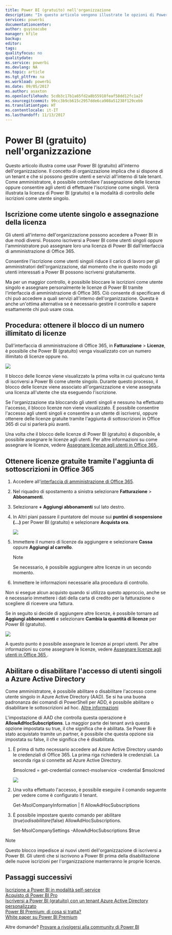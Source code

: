 ```yaml
---
title: Power BI (gratuito) nell'organizzazione
description: "In questo articolo vengono illustrate le opzioni di Power BI (gratuito) dal punto di vista dell'organizzazione. Se si è amministratori del tenant, l'articolo sarà utile per imparare a gestire le iscrizioni gratuite."
services: powerbi
documentationcenter: 
author: guyinacube
manager: kfile
backup: 
editor: 
tags: 
qualityfocus: no
qualitydate: 
ms.service: powerbi
ms.devlang: NA
ms.topic: article
ms.tgt_pltfrm: na
ms.workload: powerbi
ms.date: 09/05/2017
ms.author: asaxton
ms.openlocfilehash: 5cdb3c17b1a65fd2a8b55918feaf58dd12fc1a2f
ms.sourcegitcommit: 99cc3b9cb615c2957dde6ca908a51238f129cebb
ms.translationtype: HT
ms.contentlocale: it-IT
ms.lasthandoff: 11/13/2017
---
```

# <a name="power-bi-free-in-your-organization"></a>Power BI (gratuito) nell'organizzazione
Questo articolo illustra come usar Power BI (gratuito) all'interno dell'organizzazione. Il concetto di organizzazione implica che si dispone di un tenant e che si possono gestire utenti e servizi all'interno di tale tenant. Come amministratore, è possibile controllare l'assegnazione delle licenze oppure consentire agli utenti di effettuare l'iscrizione come singoli. Verrà illustrata la licenza di Power BI (gratuito) e la modalità di controllo delle iscrizioni come utente singolo.

## <a name="individual-sign-up-versus-license-assignment"></a>Iscrizione come utente singolo e assegnazione della licenza
Gli utenti all'interno dell'organizzazione possono accedere a Power BI in due modi diversi. Possono iscriversi a Power BI come utenti singoli oppure l'amministratore può assegnare loro una licenza di Power BI dall'interfaccia di amministrazione di Office 365.

Consentire l'iscrizione come utenti singoli riduce il carico di lavoro per gli amministratori dell'organizzazione, dal momento che in questo modo gli utenti interessati a Power BI possono iscriversi gratuitamente.

Ma per un maggior controllo, è possibile bloccare le iscrizioni come utente singolo e assegnare personalmente le licenze di Power BI tramite l'interfaccia di amministrazione di Office 365. Ciò consente di specificare di chi può accedere a quali servizi all'interno dell'organizzazione. Questa è anche un'ottima alternativa se è necessario gestire il controllo e sapere esattamente chi può usare cosa.

## <a name="how-to-get-the-unlimited-license-block"></a>Procedura: ottenere il blocco di un numero illimitato di licenze
Dall'interfaccia di amministrazione di Office 365, in **Fatturazione** > **Licenze**, è possibile che Power BI (gratuito) venga visualizzato con un numero illimitato di licenze oppure no.

![](media/service-admin-service-free-in-your-organization/unlimited-licenses.png)

Il blocco delle licenze viene visualizzato la prima volta in cui qualcuno tenta di iscriversi a Power Bi come utente singolo. Durante questo processo, il blocco delle licenze viene associato all'organizzazione e viene assegnata una licenza all'utente che sta eseguendo l'iscrizione.

Se l'organizzazione sta bloccando gli utenti singoli e nessuno ha effettuato l'accesso, il blocco licenze non viene visualizzato. È possibile consentire l'accesso agli utenti singoli e consentire a un utente di iscriversi, oppure ottenere delle licenze gratuite tramite l'aggiunta di sottoscrizioni in Office 365 di cui si parlerà più avanti.

Una volta che il blocco delle licenze di Power BI (gratuito) è disponibile, è possibile assegnare le licenze agli utenti. Per altre informazioni su come assegnare le licenze, vedere [Assegnare licenze agli utenti in Office 365 ](https://support.office.com/article/Assign-or-unassign-licenses-for-Office-365-for-business-997596b5-4173-4627-b915-36abac6786dc).

## <a name="getting-free-licenses-via-add-subscription-within-office-365"></a>Ottenere licenze gratuite tramite l'aggiunta di sottoscrizioni in Office 365
1. Accedere all'[interfaccia di amministrazione di Office 365](https://portal.office.com/admin/default.aspx).
2. Nel riquadro di spostamento a sinistra selezionare **Fatturazione** > **Abbonamenti**.
3. Selezionare **+ Aggiungi abbonamenti** sul lato destro.
4. In Altri piani passare il puntatore del mouse sui **puntini di sospensione (...)** per Power BI (gratuito) e selezionare **Acquista ora**.
   
    ![](media/service-admin-service-free-in-your-organization/buy-powerbi-free.png)
5. Immettere il numero di licenze da aggiungere e selezionare **Cassa** oppure **Aggiungi al carrello**.
   
   > [!NOTE]
   > Se necessario, è possibile aggiungere altre licenze in un secondo momento.
   > 
   > 
6. Immettere le informazioni necessarie alla procedura di controllo.

Non si esegue alcun acquisto quando si utilizza questo approccio, anche se è necessario immettere i dati della carta di credito per la fatturazione o scegliere di ricevere una fattura.

Se in seguito si decide di aggiungere altre licenze, è possibile tornare ad **Aggiungi abbonamenti** e selezionare **Cambia la quantità di licenze** per Power BI (gratuito).

![](media/service-admin-service-free-in-your-organization/change-license-quantity.png)

A questo punto è possibile assegnare le licenze ai propri utenti. Per altre informazioni su come assegnare le licenze, vedere [Assegnare licenze agli utenti in Office 365 ](https://support.office.com/article/Assign-or-unassign-licenses-for-Office-365-for-business-997596b5-4173-4627-b915-36abac6786dc).

## <a name="enable-or-disable-individual-user-sign-up-in-azure-active-directory"></a>Abilitare o disabilitare l'accesso di utenti singoli a Azure Active Directory
Come amministratore, è possibile abilitare o disabilitare l'accesso come utente singolo in Azure Active Directory (AAD). Se si ha una buona padronanza dei comandi di PowerShell per ADD, è possibile abilitare o disabilitare le sottoscrizioni ad hoc. [Altre informazioni](https://technet.microsoft.com/library/jj151815.aspx)

L'impostazione di AAD che controlla questa operazione è **AllowAdHocSubscriptions**. La maggior parte dei tenant avrà questa opzione impostata su true, il che significa che è abilitata. Se Power Bi è stato acquistato tramite un partner, è possibile che questa opzione sia impostata su false, il che significa che è disabilitata.

1. È prima di tutto necessario accedere ad Azure Active Directory usando le credenziali di Office 365. La prima riga richiederà le credenziali. La seconda riga si connette ad Azure Active Directory.
   
     $msolcred = get-credential   connect-msolservice -credential $msolcred
   
   ![](media/service-admin-service-free-in-your-organization/aad-signin.png)
2. Una volta effettuato l'accesso, è possibile eseguire il comando seguente per vedere come è configurato il tenant.
   
     Get-MsolCompanyInformation | fl AllowAdHocSubscriptions
3. È possibile impostare questo comando per abilitare ($true) o disabilitare ($false) AllowAdHocSubscriptions.
   
     Set-MsolCompanySettings -AllowAdHocSubscriptions $true

> [!NOTE]
> Questo blocco impedisce ai nuovi utenti dell'organizzazione di iscriversi a Power BI. Gli utenti che si iscrivono a Power BI prima della disabilitazione delle nuove iscrizioni per l'organizzazione manterranno le proprie licenze.
> 
> 

## <a name="next-steps"></a>Passaggi successivi
[Iscrizione a Power BI in modalità self-service](service-self-service-signup-for-power-bi.md)  
[Acquisto di Power BI Pro](service-admin-purchasing-power-bi-pro.md)  
[Iscriversi a Power BI (gratuito) con un tenant Azure Active Directory personalizzato](developer/create-an-azure-active-directory-tenant.md)  
[Power BI Premium: di cosa si tratta?](service-premium.md)  
[White paper su Power BI Premium](https://aka.ms/pbipremiumwhitepaper)  

Altre domande? [Provare a rivolgersi alla community di Power BI](http://community.powerbi.com/)


